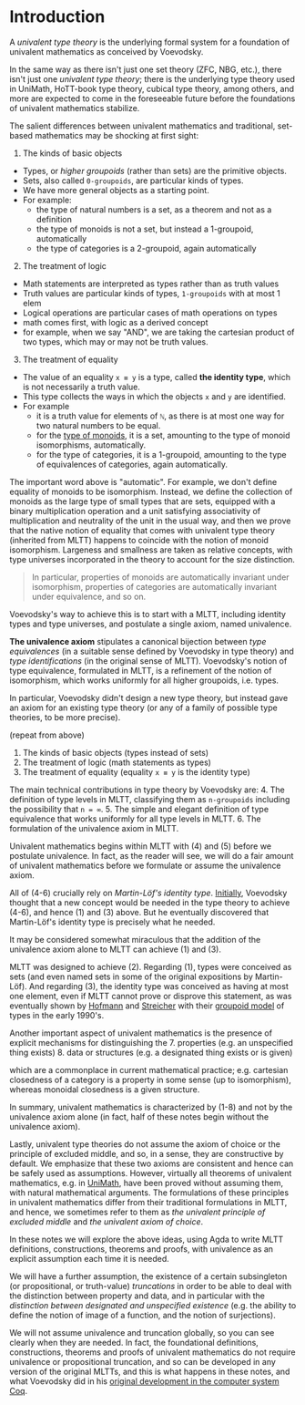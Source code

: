 # Introduction

A *univalent type theory* is the underlying formal system for a foundation of univalent mathematics as conceived by Voevodsky.

In the same way as there isn't just one set theory (ZFC, NBG, etc.), there isn't just one *univalent type theory*; there is the underlying type theory used in UniMath, HoTT-book type theory, cubical type theory, among others, and more are expected to come in the foreseeable future before the foundations of univalent mathematics stabilize.

The salient differences between univalent mathematics and traditional, set-based mathematics may be shocking at first sight:

1. The kinds of basic objects

- Types, or *higher groupoids* (rather than sets) are the primitive objects.
- Sets, also called `0-groupoids`, are particular kinds of types.
- We have more general objects as a starting point.
- For example:
  - the type of natural numbers is a set, as a theorem and not as a definition
  - the type of monoids is not a set, but instead a 1-groupoid, automatically
  - the type of categories is a 2-groupoid, again automatically

2. The treatment of logic

- Math statements are interpreted as types rather than as truth values
- Truth values are particular kinds of types, `1-groupoids` with at most 1 elem
- Logical operations are particular cases of math operations on types
- math comes first, with logic as a derived concept
- for example, when we say "AND", we are taking the cartesian product of 
  two types, which may or may not be truth values.

3. The treatment of equality

- The value of an equality `x ≡ y` is a type, called **the identity type**, 
  which is not necessarily a truth value.
- This type collects the ways in which the objects `x` and `y` are identified.
- For example
  - it is a truth value for elements of `ℕ`, as there is at most one way for 
    two natural numbers to be equal.
  - for the [type of monoids][1], it is a set, amounting to the type of 
    monoid isomorphisms, automatically.
  - for the type of categories, it is a 1-groupoid, amounting to the type
    of equivalences of categories, again automatically.


The important word above is "automatic". For example, we don't define equality of monoids to be isomorphism. Instead, we define the collection of monoids as the large type of small types that are sets, equipped with a binary multiplication operation and a unit satisfying associativity of multiplication and neutrality of the unit in the usual way, and then we prove that the native notion of equality that comes with univalent type theory (inherited from MLTT) happens to coincide with the notion of monoid isomorphism. Largeness and smallness are taken as relative concepts, with type universes incorporated in the theory to account for the size distinction.

>In particular, properties of monoids are automatically invariant under isomorphism, properties of categories are automatically invariant under equivalence, and so on.

Voevodsky's way to achieve this is to start with a MLTT, including identity types and type universes, and postulate a single axiom, named univalence.

**The univalence axiom** stipulates a canonical bijection between *type equivalences* (in a suitable sense defined by Voevodsky in type theory) and *type identifications* (in the original sense of MLTT). Voevodsky's notion of type equivalence, formulated in MLTT, is a refinement of the notion of isomorphism, which works uniformly for all higher groupoids, i.e. types.

In particular, Voevodsky didn't design a new type theory, but instead gave an axiom for an existing type theory (or any of a family of possible type theories, to be more precise).

(repeat from above)
1. The kinds of basic objects (types instead of sets)
2. The treatment of logic (math statements as types)
3. The treatment of equality (equality `x ≡ y` is the identity type)

The main technical contributions in type theory by Voevodsky are:
4. The definition of type levels in MLTT, classifying them as `n-groupoids`
   including the possibility that `n = ∞`.
5. The simple and elegant definition of type equivalence that works uniformly
   for all type levels in MLTT.
6. The formulation of the univalence axiom in MLTT.

Univalent mathematics begins within MLTT with (4) and (5) before we postulate univalence. In fact, as the reader will see, we will do a fair amount of univalent mathematics before we formulate or assume the univalence axiom.

All of (4-6) crucially rely on *Martin-Löf's identity type*. [Initially][2], Voevodsky thought that a new concept would be needed in the type theory to achieve (4-6), and hence (1) and (3) above. But he eventually discovered that Martin-Löf's identity type is precisely what he needed.

It may be considered somewhat miraculous that the addition of the univalence axiom alone to MLTT can achieve (1) and (3).

MLTT was designed to achieve (2). Regarding (1), types were conceived as sets (and even named sets in some of the original expositions by Martin-Löf). And regarding (3), the identity type was conceived as having at most one element, even if MLTT cannot prove or disprove this statement, as was eventually shown by [Hofmann][3] and [Streicher][4] with their [groupoid model][5] of types in the early 1990's.


Another important aspect of univalent mathematics is the presence of explicit mechanisms for distinguishing the
7. properties           (e.g. an unspecified thing exists)
8. data or structures   (e.g. a designated thing exists or is given)

which are a commonplace in current mathematical practice; e.g. cartesian closedness of a category is a property in some sense (up to isomorphism), whereas monoidal closedness is a given structure.


In summary, univalent mathematics is characterized by (1-8) and not by the univalence axiom alone (in fact, half of these notes begin without the univalence axiom).

Lastly, univalent type theories do not assume the axiom of choice or the principle of excluded middle, and so, in a sense, they are constructive by default. We emphasize that these two axioms are consistent and hence can be safely used as assumptions. However, virtually all theorems of univalent mathematics, e.g. in [UniMath][6], have been proved without assuming them, with natural mathematical arguments. The formulations of these principles in univalent mathematics differ from their traditional formulations in MLTT, and hence, we sometimes refer to them as *the univalent principle of excluded middle* and *the univalent axiom of choice*.

In these notes we will explore the above ideas, using Agda to write MLTT definitions, constructions, theorems and proofs, with univalence as an explicit assumption each time it is needed.

We will have a further assumption, the existence of a certain subsingleton (or propositional, or truth-value) *truncations* in order to be able to deal with the distinction between property and data, and in particular with the *distinction between designated and unspecified existence* (e.g. the ability to define the notion of image of a function, and the notion of surjections).

We will not assume univalence and truncation globally, so you can see clearly when they are needed. In fact, the foundational definitions, constructions, theorems and proofs of univalent mathematics do not require univalence or propositional truncation, and so can be developed in any version of the original MLTTs, and this is what happens in these notes, and what Voevodsky did in his [original development in the computer system Coq][7].


[1]: https://www.cs.bham.ac.uk/~mhe/HoTT-UF-in-Agda-Lecture-Notes/HoTT-UF-Agda.html#magmasandmonoids
[2]: https://faculty.math.illinois.edu/~dan/Papers/ITP-talk.pdf
[3]: https://www.tcs.ifi.lmu.de/mitarbeiter/martin-hofmann
[4]: https://en.wikipedia.org/wiki/Thomas_Streicher
[5]: https://ieeexplore.ieee.org/document/316071
[6]: https://github.com/UniMath/UniMath/blob/master/README.md
[7]: https://github.com/UniMath/Foundations
